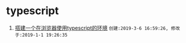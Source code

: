 # typescript
1. [搭建一个在浏览器使用typescript的环境](./dev-gulp-env.md) `创建:2019-3-6 16:59:26, 修改于:2019-1-1 19:26:35`